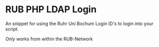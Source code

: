 RUB PHP LDAP Login
==================

An snippet for using the Ruhr Uni Bochum Login ID's to login into your script.

_Only_ works from within the RUB-Network

